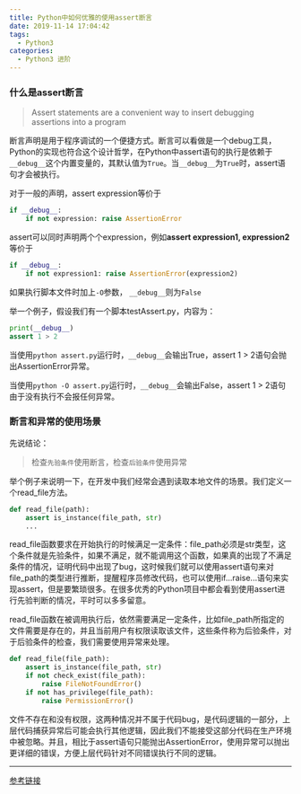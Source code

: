 ```yaml
---
title: Python中如何优雅的使用assert断言
date: 2019-11-14 17:04:42
tags:
  - Python3
categories:
  - Python3 进阶
---
```


### 什么是assert断言

> Assert statements are a convenient way to insert debugging assertions into a program

断言声明是用于程序调试的一个便捷方式。断言可以看做是一个debug工具，Python的实现也符合这个设计哲学，在Python中assert语句的执行是依赖于`__debug__`这个内置变量的，其默认值为`True`。当`__debug__`为`True`时，assert语句才会被执行。

对于一般的声明，assert expression等价于
```Python
if __debug__:
    if not expression: raise AssertionError
```
assert可以同时声明两个个expression，例如**assert expression1, expression2**等价于
```Python
if __debug__:
    if not expression1: raise AssertionError(expression2)
```
如果执行脚本文件时加上`-O`参数， `__debug__`则为`False`

举一个例子，假设我们有一个脚本testAssert.py，内容为：
```Python
print(__debug__)
assert 1 > 2
```
<!-- more -->

当使用`python assert.py`运行时，`__debug__`会输出True，assert 1 > 2语句会抛出AssertionError异常。

当使用`python -O assert.py`运行时，`__debug__`会输出False，assert 1 > 2语句由于没有执行不会报任何异常。


### 断言和异常的使用场景

先说结论：

> 检查`先验条件`使用断言，检查`后验条件`使用异常

举个例子来说明一下，在开发中我们经常会遇到读取本地文件的场景。我们定义一个read_file方法。

```python
def read_file(path):
    assert is_instance(file_path, str)
    ...
```
read_file函数要求在开始执行的时候满足一定条件：file_path必须是str类型，这个条件就是先验条件，如果不满足，就不能调用这个函数，如果真的出现了不满足条件的情况，证明代码中出现了bug，这时候我们就可以使用assert语句来对file_path的类型进行推断，提醒程序员修改代码，也可以使用if...raise...语句来实现assert，但是要繁琐很多。在很多优秀的Python项目中都会看到使用assert进行先验判断的情况，平时可以多多留意。

read_file函数在被调用执行后，依然需要满足一定条件，比如file_path所指定的文件需要是存在的，并且当前用户有权限读取该文件，这些条件称为后验条件，对于后验条件的检查，我们需要使用异常来处理。

```python
def read_file(file_path):
    assert is_instance(file_path, str)
    if not check_exist(file_path):
        raise FileNotFoundError()
    if not has_privilege(file_path):
        raise PermissionError()
```

文件不存在和没有权限，这两种情况并不属于代码bug，是代码逻辑的一部分，上层代码捕获异常后可能会执行其他逻辑，因此我们不能接受这部分代码在生产环境中被忽略。并且，相比于assert语句只能抛出AssertionError，使用异常可以抛出更详细的错误，方便上层代码针对不同错误执行不同的逻辑。

---
[参考链接](https://juejin.im/post/5af02413f265da0b776f9e15)
